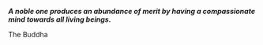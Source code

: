 _**A noble one produces an abundance of merit by having a compassionate mind towards all living beings.**_

The Buddha